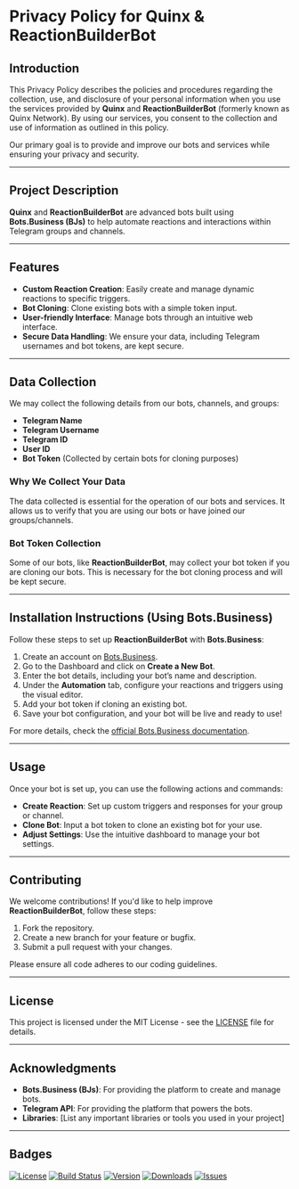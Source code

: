 # Privacy Policy for Quinx & ReactionBuilderBot

## Introduction
This Privacy Policy describes the policies and procedures regarding the collection, use, and disclosure of your personal information when you use the services provided by **Quinx** and **ReactionBuilderBot** (formerly known as Quinx Network). By using our services, you consent to the collection and use of information as outlined in this policy.

Our primary goal is to provide and improve our bots and services while ensuring your privacy and security.

---

## Project Description

**Quinx** and **ReactionBuilderBot** are advanced bots built using **Bots.Business (BJs)** to help automate reactions and interactions within Telegram groups and channels.

---

## Features

- **Custom Reaction Creation**: Easily create and manage dynamic reactions to specific triggers.
- **Bot Cloning**: Clone existing bots with a simple token input.
- **User-friendly Interface**: Manage bots through an intuitive web interface.
- **Secure Data Handling**: We ensure your data, including Telegram usernames and bot tokens, are kept secure.

---

## Data Collection

We may collect the following details from our bots, channels, and groups:

- **Telegram Name**
- **Telegram Username**
- **Telegram ID**
- **User ID**
- **Bot Token** (Collected by certain bots for cloning purposes)

### Why We Collect Your Data
The data collected is essential for the operation of our bots and services. It allows us to verify that you are using our bots or have joined our groups/channels.

### Bot Token Collection
Some of our bots, like **ReactionBuilderBot**, may collect your bot token if you are cloning our bots. This is necessary for the bot cloning process and will be kept secure.

---

## Installation Instructions (Using Bots.Business)

Follow these steps to set up **ReactionBuilderBot** with **Bots.Business**:

1. Create an account on [Bots.Business](https://bots.business/).
2. Go to the Dashboard and click on **Create a New Bot**.
3. Enter the bot details, including your bot’s name and description.
4. Under the **Automation** tab, configure your reactions and triggers using the visual editor.
5. Add your bot token if cloning an existing bot.
6. Save your bot configuration, and your bot will be live and ready to use!

For more details, check the [official Bots.Business documentation](https://docs.bots.business/).

---

## Usage

Once your bot is set up, you can use the following actions and commands:

- **Create Reaction**: Set up custom triggers and responses for your group or channel.
- **Clone Bot**: Input a bot token to clone an existing bot for your use.
- **Adjust Settings**: Use the intuitive dashboard to manage your bot settings.

---

## Contributing

We welcome contributions! If you'd like to help improve **ReactionBuilderBot**, follow these steps:

1. Fork the repository.
2. Create a new branch for your feature or bugfix.
3. Submit a pull request with your changes.

Please ensure all code adheres to our coding guidelines.

---

## License

This project is licensed under the MIT License - see the [LICENSE](https://github.com/Shineii86/ReactionBuilderBot/blob/main/LICENSE) file for details.

---

## Acknowledgments

- **Bots.Business (BJs)**: For providing the platform to create and manage bots.
- **Telegram API**: For providing the platform that powers the bots.
- **Libraries**: [List any important libraries or tools you used in your project]

---

## Badges

[![License](https://img.shields.io/github/license/Shineii86/ReactionBuilderBot)](https://github.com/Shineii86/ReactionBuilderBot/blob/main/LICENSE)
[![Build Status](https://img.shields.io/github/workflow/status/Shineii86/ReactionBuilderBot/CI)](https://github.com/Shineii86/ReactionBuilderBot/actions)
[![Version](https://img.shields.io/github/v/tag/Shineii86/ReactionBuilderBot)](https://github.com/Shineii86/ReactionBuilderBot/releases)
[![Downloads](https://img.shields.io/github/downloads/Shineii86/ReactionBuilderBot/total)](https://github.com/Shineii86/ReactionBuilderBot/releases)
[![Issues](https://img.shields.io/github/issues/Shineii86/ReactionBuilderBot)](https://github.com/Shineii86/ReactionBuilderBot/issues)
